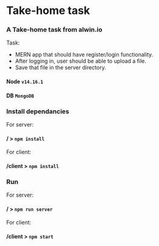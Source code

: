 # Take-home task
### A Take-home task from alwin.io

Task:

- MERN app that should have register/login functionality.
- After logging in, user should be able to upload a file.
- Save that file in the server directory.

#### Node `v14.16.1`
#### DB `MongoDB`

### Install dependancies

For server:
#### / > `npm install`

For client:
#### /client > `npm install`

### Run

For server:
#### / > `npm run server`

For client:
#### /client > `npm start`

